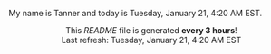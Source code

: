 My name is Tanner and today is Tuesday, January 21, 4:20 AM EST.

<p align="center">This <i>README</i> file is generated <b>every 3 hours</b>!</br>Last refresh: Tuesday, January 21, 4:20 AM EST<br /></p>
